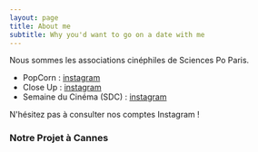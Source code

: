 ```yaml
---
layout: page
title: About me
subtitle: Why you'd want to go on a date with me
---
```


Nous sommes les associations cinéphiles de Sciences Po Paris.

- PopCorn : [instagram](https://www.instagram.com/radiopopcorn/)
- Close Up : [instagram](https://www.instagram.com/closeup.cine/)
- Semaine du Cinéma (SDC) : [instagram](https://www.instagram.com/semaineducinema_bda/)

N'hésitez pas à consulter nos comptes Instagram !

### Notre Projet à Cannes


